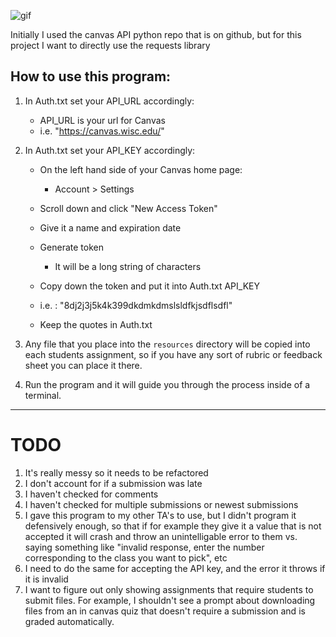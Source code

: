 ![gif](./example.gif)

Initially I used the canvas API python repo that is on github, but for this project I want to directly use the requests library

## How to use this program:

1. In Auth.txt set your API_URL accordingly:
	- API_URL is your url for Canvas
	- i.e. "https://canvas.wisc.edu/"
	
2. In Auth.txt set your API_KEY accordingly:
	- On the left hand side of your Canvas home page:
		+ Account > Settings
		
 	- Scroll down and click "New Access Token"
 	- Give it a name and expiration date 
 	- Generate token
	 	+ It will be a long string of characters
 	- Copy down the token and put it into Auth.txt API_KEY
	- i.e. : "8dj2j3j5k4k399dkdmkdmslsldfkjsdflsdfl"
	- Keep the quotes in Auth.txt
 	
3. Any file that you place into the `resources` directory will be copied into each students assignment, so if you have any sort of rubric or feedback sheet you can place it there.
4. Run the program and it will guide you through the process inside of a terminal.


--------------------

# TODO 

1. It's really messy so it needs to be refactored
2. I don't account for if a submission was late
3. I haven't checked for comments
4. I haven't checked for multiple submissions or newest submissions
5. I gave this program to my other TA's to use, but I didn't program it defensively enough, so that if for example they give it a value that is not accepted it will crash and throw an unintelligable error to them vs. saying something like "invalid response, enter the number corresponding to the class you want to pick", etc
6. I need to do the same for accepting the API key, and the error it throws if it is invalid
7. I want to figure out only showing assignments that require students to submit files. For example, I shouldn't see a prompt about downloading files from an in canvas quiz that doesn't require a submission and is graded automatically.

